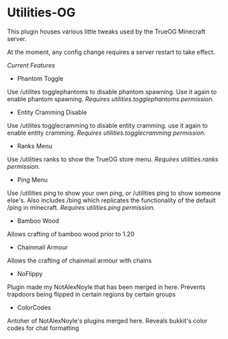 # Utilities-OG

This plugin houses various little tweaks used by the TrueOG Minecraft server.

At the moment, any config change requires a server restart to take effect.

*Current Features*

- Phantom Toggle

Use /utilites togglephantoms to disable phantom spawning. Use it again to enable phantom spawning.
*Requires utilities.togglephantoms permission.*

- Entity Cramming Disable

Use /utilites togglecramming to disable entity cramming. use it again to enable entity cramming.
*Requires utilities.togglecramming permission.*

- Ranks Menu

Use /utilities ranks to show the TrueOG store menu.
*Requires utilities.ranks permission.*

- Ping Menu

Use /utilities ping to show your own ping, or /utilities ping <player> to show someone else's.
Also includes /bing which replicates the functionality of the default /ping in minecraft.
*Requires utilities.ping permission.*

- Bamboo Wood

Allows crafting of bamboo wood prior to 1.20

- Chainmail Armour

Allows the crafting of chainmail armour with chains

- NoFlippy

Plugin made my NotAlexNoyle that has been merged in here. Prevents trapdoors being flipped in certain regions by certain groups

- ColorCodes

Antoher of NotAlexNoyle's plugins merged here. Reveals bukkit's color codes for chat formatting
